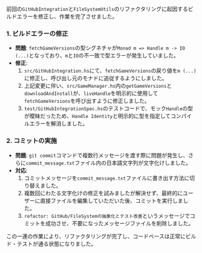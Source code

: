 前回の`GitHubIntegration`と`FileSystemUtils`のリファクタリングに起因するビルドエラーを修正し、作業を完了させました。

### 1. ビルドエラーの修正

- **問題**: `fetchGameVersions`の型シグネチャが`Monad m => Handle m -> IO (...)`となっており、`m`と`IO`の不一致で型エラーが発生していました。
- **修正**:
    1.  `src/GitHubIntegration.hs`にて、`fetchGameVersions`の戻り値を`m (...)`に修正し、呼び出し元のモナドに追従するようにしました。
    2.  上記変更に伴い、`src/GameManager.hs`内の`getGameVersions`と`downloadAndInstall`が、`liveHandle`を明示的に使用して`fetchGameVersions`を呼び出すように修正しました。
    3.  `test/GitHubIntegrationSpec.hs`のテストコードで、モック`Handle`の型が曖昧だったため、`Handle Identity`と明示的に型を指定してコンパイルエラーを解消しました。

### 2. コミットの実施

- **問題**: `git commit`コマンドで複数行メッセージを渡す際に問題が発生し、さらに`commit_message.txt`ファイル内の日本語文字列が文字化けしました。
- **対応**:
    1.  コミットメッセージを`commit_message.txt`ファイルに書き出す方法に切り替えました。
    2.  複数回にわたる文字化けの修正を試みましたが解決せず、最終的にユーザーに直接ファイルを編集していただいた後、コミットを実行しました。
    3.  `refactor: GitHub/FileSystemの抽象化とテスト改善`というメッセージでコミットを成功させ、不要になったメッセージファイルを削除しました。

この一連の作業により、リファクタリングが完了し、コードベースは正常にビルド・テストが通る状態になりました。
